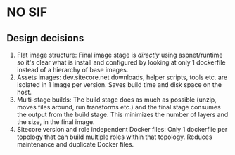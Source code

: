 # NO SIF

## Design decisions

1. Flat image structure: Final image stage is *directly* using aspnet/runtime so it's clear what is install and configured by looking at only 1 dockerfile instead of a hierarchy of base images.
1. Assets images: dev.sitecore.net downloads, helper scripts, tools etc. are isolated in 1 image per version. Saves build time and disk space on the host.
1. Multi-stage builds: The build stage does as much as possible (unzip, moves files around, run transforms etc.) and the final stage consumes the output from the build stage. This minimizes the number of layers and the size, in the final image.
1. Sitecore version and role independent Docker files: Only 1 dockerfile per topology that can build multiple roles within that topology. Reduces maintenance and duplicate Docker files.
